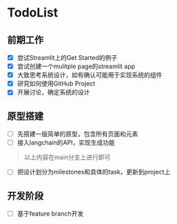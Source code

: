 # TodoList

## 前期工作
- [x] 尝试Streamlit上的Get Started的例子
- [x] 尝试创建一个mulitple page的streamlit app
- [x] 大致思考系统设计，如有确认可能用于实现系统的组件
- [x] 研究如何使用GitHub Project
- [x] 开展讨论，确定系统的设计
## 原型搭建
- [ ] 先搭建一版简单的原型，包含所有页面和元素
- [ ] 接入langchain的API，实现生成功能
> 以上内容在main分支上进行即可
- [ ] 把设计划分为milestones和具体的task，更新到project上
## 开发阶段
- [ ] 基于feature branch开发